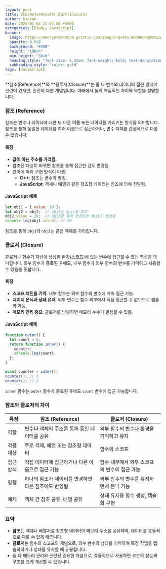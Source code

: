 ```yaml
---
layout: post
title: 참조(Reference)와 클로저(Closure)
author: haeran
date: 2025-01-03 21:07:00 +0900
categories: [Study, JavaScript]
banner:
  image: https://encrypted-tbn0.gstatic.com/images?q=tbn:ANd9GcRH0QMSZwBSzt9zk4UK6hDtYcbJACnGY_7J4w&s
  opacity: 0.618
  background: "#000"
  height: "100vh"
  min_height: "38vh"
  heading_style: "font-size: 4.25em; font-weight: bold; text-decoration: underline"
  subheading_style: "color: gold"
tags: [JavaScript]
---
```


**참조(Reference)**와 **클로저(Closure)**는 둘 다 변수와 데이터의 접근 방식에 관련이 있지만, 완전히 다른 개념입니다. 아래에서 둘의 핵심적인 차이와 역할을 설명합니다.

### 참조 (Reference)
참조는 변수나 데이터에 대한 또 다른 이름 또는 데이터를 가리키는 방식을 의미합니다. 참조를 통해 동일한 데이터를 여러 이름으로 접근하거나, 변수 자체를 간접적으로 다룰 수 있습니다.

#### 특징
- **값이 아닌 주소를 가리킴**.
- 참조된 대상이 바뀌면 참조를 통해 접근한 값도 변경됨.
- 언어에 따라 구현 방식이 다름:
  - **C++**: 참조는 변수의 별칭.
  - **JavaScript**: 객체나 배열과 같은 참조형 데이터는 참조에 의해 전달됨.

#### JavaScript 예제
```javascript
let obj1 = { value: 10 };
let obj2 = obj1;  // obj2는 obj1을 참조
obj2.value = 20;  // obj2를 통해 변경하면 obj1도 변경됨
console.log(obj1.value); // 20
```
참조를 통해 `obj1`과 `obj2`는 같은 객체를 가리킵니다.

### 클로저 (Closure)
클로저는 함수가 자신이 생성된 환경(스코프)에 있는 변수에 접근할 수 있는 특성을 의미합니다. 외부 함수가 종료된 후에도, 내부 함수가 외부 함수의 변수를 기억하고 사용할 수 있음을 뜻합니다.

#### 특징
- **스코프 체인을 기억**: 내부 함수는 외부 함수의 변수에 계속 접근 가능.
- **데이터 은닉과 상태 유지**: 외부 변수는 함수 외부에서 직접 접근할 수 없으므로 캡슐화 가능.
- **메모리 관리 중요**: 클로저를 남발하면 메모리 누수가 발생할 수 있음.

#### JavaScript 예제
```javascript
function outer() {
  let count = 0;
  return function inner() {
    count++;
    console.log(count);
  };
}

const counter = outer();
counter(); // 1
counter(); // 2
```
`inner` 함수는 `outer` 함수가 종료된 후에도 `count` 변수에 접근 가능합니다.

### 참조와 클로저의 차이
| 특징          | 참조 (Reference)                         | 클로저 (Closure)                          |
|---------------|------------------------------------------|-------------------------------------------|
| 역할          | 변수나 객체의 주소를 통해 동일 데이터를 공유 | 외부 함수의 변수나 환경을 기억하고 유지    |
| 적용 대상     | 주로 객체, 배열 또는 참조형 데이터          | 함수와 스코프                              |
| 접근 방식     | 직접 데이터에 접근하거나 다른 이름으로 접근 가능 | 함수 내부에서 외부 스코프의 변수에 접근 가능 |
| 영향          | 하나의 참조가 데이터를 변경하면 다른 참조에도 반영됨 | 외부 함수의 변수를 유지하면서 은닉 가능    |
| 예제          | 객체 간 참조 공유, 배열 공유              | 상태 유지용 함수 생성, 캡슐화 구현         |

### 요약
- **참조**는 객체나 배열처럼 참조형 데이터의 메모리 주소를 공유하며, 데이터를 효율적으로 다룰 수 있게 해줍니다.
- **클로저**는 함수와 스코프의 개념으로, 외부 변수와 상태를 기억하여 특정 작업을 캡슐화하거나 상태를 유지할 때 유용합니다.
- 둘 다 메모리 관리와 관련된 중요한 개념으로, 효율적으로 사용하면 코드의 성능과 구조를 크게 개선할 수 있습니다.

